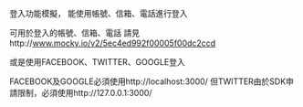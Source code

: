 登入功能模擬，
能使用帳號、信箱、電話進行登入

可用於登入的帳號、信箱、電話
請見http://www.mocky.io/v2/5ec4ed992f00005f00dc2ccd

或是使用FACEBOOK、TWITTER、GOOGLE登入

FACEBOOK及GOOGLE必須使用http://localhost:3000/
但TWITTER由於SDK申請限制，必須使用http://127.0.0.1:3000/ 

